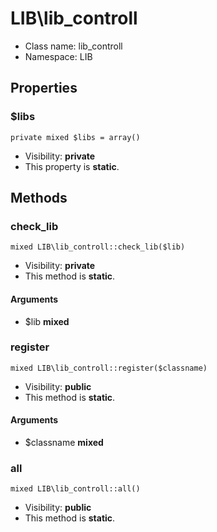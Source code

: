 LIB\lib_controll
===============






* Class name: lib_controll
* Namespace: LIB





Properties
----------


### $libs

    private mixed $libs = array()





* Visibility: **private**
* This property is **static**.


Methods
-------


### check_lib

    mixed LIB\lib_controll::check_lib($lib)





* Visibility: **private**
* This method is **static**.


#### Arguments
* $lib **mixed**



### register

    mixed LIB\lib_controll::register($classname)





* Visibility: **public**
* This method is **static**.


#### Arguments
* $classname **mixed**



### all

    mixed LIB\lib_controll::all()





* Visibility: **public**
* This method is **static**.




